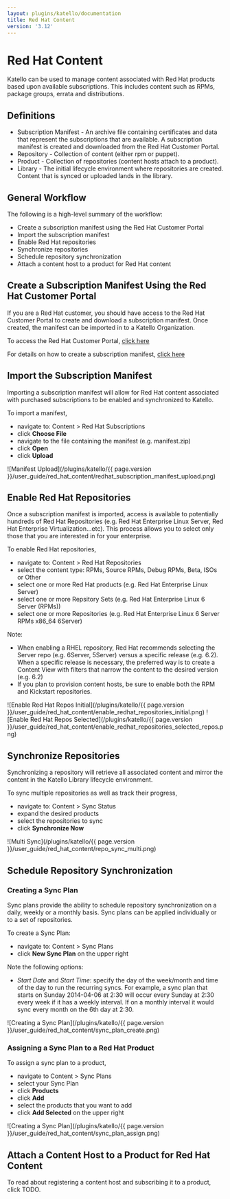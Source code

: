 ```yaml
---
layout: plugins/katello/documentation
title: Red Hat Content
version: '3.12'
---
```


# Red Hat Content

Katello can be used to manage content associated with Red Hat products based upon available subscriptions.  This includes content such as RPMs, package groups, errata and distributions. 

## Definitions

- Subscription Manifest - An archive file containing certificates and data that represent the subscriptions that are available.  A subscription manifest is created and downloaded from the Red Hat Customer Portal.
- Repository - Collection of content (either rpm or puppet).
- Product - Collection of repositories (content hosts attach to a product).
- Library - The initial lifecycle environment where repositories are created.  Content that is synced or uploaded lands in the library.

## General Workflow

The following is a high-level summary of the workflow:

- Create a subscription manifest using the Red Hat Customer Portal
- Import the subscription manifest
- Enable Red Hat repositories
- Synchronize repositories
- Schedule repository synchronization
- Attach a content host to a product for Red Hat content

## Create a Subscription Manifest Using the Red Hat Customer Portal

If you are a Red Hat customer, you should have access to the Red Hat Customer Portal to create and download a subscription manifest.  Once created, the manifest can be imported in to a Katello Organization.

To access the Red Hat Customer Portal, [click here](https://access.redhat.com/management)

For details on how to create a subscription manifest, [click here](https://access.redhat.com/documentation/en-US/Red_Hat_Customer_Portal/1/html/Red_Hat_Network_Certificate-based_Subscription_Management/managing-sam.html)

## Import the Subscription Manifest

Importing a subscription manifest will allow for Red Hat content associated with purchased subscriptions to be enabled and synchronized to Katello.

To import a manifest,

- navigate to: Content > Red Hat Subscriptions
- click **Choose File**
- navigate to the file containing the manifest (e.g. manifest.zip)
- click **Open**
- click **Upload**

![Manifest Upload](/plugins/katello/{{ page.version }}/user_guide/red_hat_content/redhat_subscription_manifest_upload.png)

## Enable Red Hat Repositories

Once a subscription manifest is imported, access is available to potentially hundreds of Red Hat Repositories (e.g. Red Hat Enterprise Linux Server, Red Hat Enterprise Virtualization...etc).  This process allows you to select only those that you are interested in for your enterprise.

To enable Red Hat repositories,

- navigate to: Content > Red Hat Repositories
- select the content type: RPMs, Source RPMs, Debug RPMs, Beta, ISOs or Other
- select one or more Red Hat products (e.g. Red Hat Enterprise Linux Server)
- select one or more Repsitory Sets (e.g. Red Hat Enterprise Linux 6 Server (RPMs))
- select one or more Repositories (e.g. Red Hat Enterprise Linux 6 Server RPMs x86_64 6Server)

Note:

- When enabling a RHEL repository, Red Hat recommends selecting the Server repo (e.g. 6Server, 5Server) versus a specific release (e.g. 6.2).  When a specific release is necessary, the preferred way is to create a Content View with filters that narrow the content to the desired version (e.g. 6.2)
- If you plan to provision content hosts, be sure to enable both the RPM and Kickstart repositories.

![Enable Red Hat Repos Initial](/plugins/katello/{{ page.version }}/user_guide/red_hat_content/enable_redhat_repositories_initial.png)
![Enable Red Hat Repos Selected](/plugins/katello/{{ page.version }}/user_guide/red_hat_content/enable_redhat_repositories_selected_repos.png)

## Synchronize Repositories

Synchronizing a repository will retrieve all associated content and mirror the content in the Katello Library lifecycle environment. 

To sync multiple repositories as well as track their progress, 

- navigate to: Content > Sync Status
- expand the desired products
- select the repositories to sync
- click **Synchronize Now**

![Multi Sync](/plugins/katello/{{ page.version }}/user_guide/red_hat_content/repo_sync_multi.png)

## Schedule Repository Synchronization

### Creating a Sync Plan

Sync plans provide the ability to schedule repository synchronization on a daily, weekly or a monthly basis.  Sync plans can be applied individually or to a set of repositories.

To create a Sync Plan:

- navigate to: Content > Sync Plans
- click **New Sync Plan** on the upper right

Note the following options:

- *Start Date* and *Start Time*: specify the day of the week/month and time of the day to run the recurring syncs.  For example, a sync plan that starts on Sunday 2014-04-06 at 2:30 will occur every Sunday at 2:30 every week if it has a weekly interval.  If on a monthly interval it would sync every month on the 6th day at 2:30.

![Creating a Sync Plan](/plugins/katello/{{ page.version }}/user_guide/red_hat_content/sync_plan_create.png)

### Assigning a Sync Plan to a Red Hat Product

To assign a sync plan to a product,

- navigate to Content > Sync Plans 
- select your Sync Plan 
- click **Products**
- click **Add**
- select the products that you want to add
- click **Add Selected** on the upper right

![Creating a Sync Plan](/plugins/katello/{{ page.version }}/user_guide/red_hat_content/sync_plan_assign.png)

## Attach a Content Host to a Product for Red Hat Content

To read about registering a content host and subscribing it to a product, click TODO.
